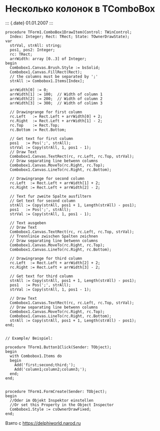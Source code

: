 Несколько колонок в TComboBox
=============================

::: {.date}
01.01.2007
:::

    procedure TForm1.ComboBox1DrawItem(Control: TWinControl; 
      Index: Integer; Rect: TRect; State: TOwnerDrawState); 
    var 
      strVal, strAll: string; 
      pos1, pos2: Integer; 
      rc: TRect; 
      arrWidth: array [0..3] of Integer; 
    begin 
      Combobox1.Canvas.Brush.Style := bsSolid; 
      Combobox1.Canvas.FillRect(Rect); 
      // the columns must be separated by ';' 
      strAll := Combobox1.Items[Index]; 
     
      arrWidth[0] := 0; 
      arrWidth[1] := 100;  // Width of column 1 
      arrWidth[2] := 200;  // Width of column 2 
      arrWidth[3] := 300;  // Width of colimn 3 
     
      // Drawingrange for first column 
      rc.Left   := Rect.Left + arrWidth[0] + 2; 
      rc.Right  := Rect.Left + arrWidth[1] - 2; 
      rc.Top    := Rect.Top; 
      rc.Bottom := Rect.Bottom; 
     
      // Get text for first column 
      pos1   := Pos(';', strAll); 
      strVal := Copy(strAll, 1, pos1 - 1); 
      // Draw Text 
      Combobox1.Canvas.TextRect(rc, rc.Left, rc.Top, strVal); 
      // Draw separating line betwenn columns 
      Combobox1.Canvas.MoveTo(rc.Right, rc.Top); 
      Combobox1.Canvas.LineTo(rc.Right, rc.Bottom); 
     
      // Drawingrange for second column 
      rc.Left  := Rect.Left + arrWidth[1] + 2; 
      rc.Right := Rect.Left + arrWidth[2] - 2; 
     
      // Text fur zweite Spalte ausfiltern 
      // Get text for second column 
      strAll := Copy(strAll, pos1 + 1, Length(strAll) - pos1); 
      pos1   := Pos(';', strAll); 
      strVal := Copy(strAll, 1, pos1 - 1); 
     
      // Text ausgeben 
      // Draw Text 
      Combobox1.Canvas.TextRect(rc, rc.Left, rc.Top, strVal); 
      // Trennlinie zwischen Spalten zeichnen 
      // Draw separating line betwenn columns 
      Combobox1.Canvas.MoveTo(rc.Right, rc.Top); 
      Combobox1.Canvas.LineTo(rc.Right, rc.Bottom); 
     
      // Drawingrange for third column 
      rc.Left  := Rect.Left + arrWidth[2] + 2; 
      rc.Right := Rect.Left + arrWidth[3] - 2; 
     
      // Get text for third column 
      strAll := Copy(strAll, pos1 + 1, Length(strAll) - pos1); 
      pos1   := Pos(';', strAll); 
      strVal := Copy(strAll, 1, pos1 - 1); 
     
      // Draw Text 
      Combobox1.Canvas.TextRect(rc, rc.Left, rc.Top, strVal); 
      // Draw separating line betwenn columns 
      Combobox1.Canvas.MoveTo(rc.Right, rc.Top); 
      Combobox1.Canvas.LineTo(rc.Right, rc.Bottom); 
      strAll := Copy(strAll, pos1 + 1, Length(strAll) - pos1); 
    end; 
     
     
    // Example/ Beispiel: 
     
    procedure TForm1.Button1Click(Sender: TObject); 
    begin 
      with Combobox1.Items do 
      begin 
        Add('first;second;third;'); 
        Add('column1;column2;column3;'); 
      end; 
    end; 
     
     
    procedure TForm1.FormCreate(Sender: TObject); 
    begin 
      //Oder im Objekt Inspektor einstellen 
      //Or set this Property in the Object Inspector 
      Combobox1.Style := csOwnerDrawFixed; 
    end;

Взято с <https://delphiworld.narod.ru>
